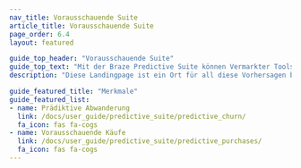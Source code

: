```yaml
---
nav_title: Vorausschauende Suite
article_title: Vorausschauende Suite
page_order: 6.4
layout: featured

guide_top_header: "Vorausschauende Suite"
guide_top_text: "Mit der Braze Predictive Suite können Vermarkter Tools für maschinelles Lernen nutzen, um Daten innerhalb der Braze-Plattform effektiv zu nutzen und darauf zu reagieren. Als erste Funktion, die in der Predictive Suite veröffentlicht wird, ermöglicht Predictive Churn Marketern die Definition und Erstellung von Vorhersagen und bietet einen proaktiven Ansatz zur Minimierung zukünftiger Abwanderungen. Erfahren Sie mehr über die Funktionen in den folgenden Artikeln!"
description: "Diese Landingpage ist ein Ort für all diese Vorhersagen bei Braze! Die Predictive Suite von Braze bietet Lösungen für Abwanderungs- und Kaufprognosen in deinen Braze-Kampagnen und Canvases."

guide_featured_title: "Merkmale"
guide_featured_list:
- name: Prädiktive Abwanderung
  link: /docs/user_guide/predictive_suite/predictive_churn/
  fa_icon: fas fa-cogs
- name: Vorausschauende Käufe
  link: /docs/user_guide/predictive_suite/predictive_purchases/
  fa_icon: fas fa-cogs
---
```


<br><br>